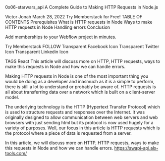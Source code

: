 0x06-starwars_api
A Complete Guide to Making HTTP Requests in Node.js

Victor Jonah
March 28, 2022
Try Memberstack for Free!
TABLE OF CONTENTS
Prerequisites
What is HTTP requests in Node
Ways to make HTTP requests in Node
Handling errors
Conclusion

Add memberships to your Webflow project in minutes.

Try Memberstack
FOLLOW
Transparent Facebook Icon
Transparent Twitter Icon
Transparent Linkedin Icon

TAGS
React
This article will discuss more on HTTP, HTTP requests, ways to make this requests in Node and how we can handle errors.

Making HTTP requests in Node is one of the most important thing you would be doing as a developer and inasmuch as it is a simple to perform, there is still a lot to understand or probably be aware of. HTTP requests is all about transferring data over a network which is built on a client-server model.

The underlying technology is the HTTP (Hypertext Transfer Protocol) which is used to structure requests and responses over the Internet. It was originally designed to allow communication between web servers and web browsers with just sending html but its protocol is now used hugely for a variety of purposes. Well, our focus in this article is HTTP requests which is the protocol where a piece of data is requested from a server.

In this article, we will discuss more on HTTP, HTTP requests, ways to make this requests in Node and how we can handle errors.
https://swapi-api.alx-tools.com/
